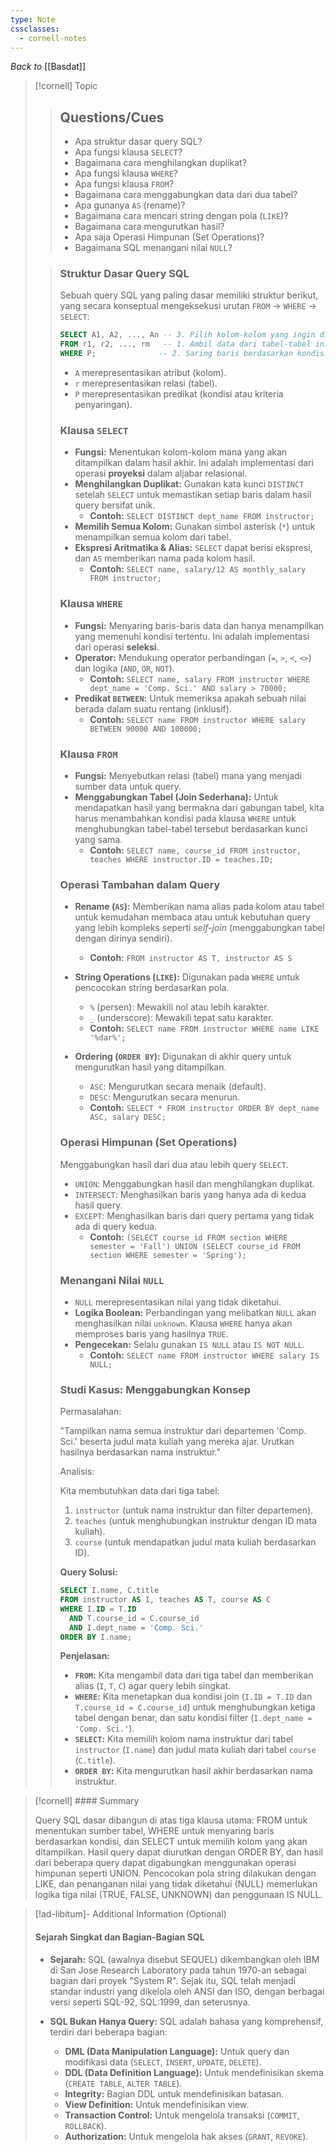 ```yaml
---
type: Note
cssclasses:
  - cornell-notes
---
```

_Back to_ [[Basdat]]

> [!cornell] Topic
> 
> > ## Questions/Cues
> > 
> > - Apa struktur dasar query SQL?
> > - Apa fungsi klausa `SELECT`?
> > - Bagaimana cara menghilangkan duplikat?
> > - Apa fungsi klausa `WHERE`?
> > - Apa fungsi klausa `FROM`?
> > - Bagaimana cara menggabungkan data dari dua tabel?
> > - Apa gunanya `AS` (rename)?
> > - Bagaimana cara mencari string dengan pola (`LIKE`)?
> > - Bagaimana cara mengurutkan hasil?
> > - Apa saja Operasi Himpunan (Set Operations)?
> > - Bagaimana SQL menangani nilai `NULL`?
> 
> > ### Struktur Dasar Query SQL
> > 
> > Sebuah query SQL yang paling dasar memiliki struktur berikut, yang secara konseptual mengeksekusi urutan `FROM` -> `WHERE` -> `SELECT`:
> > 
> > ```sql
> > SELECT A1, A2, ..., An -- 3. Pilih kolom-kolom yang ingin ditampilkan
> > FROM r1, r2, ..., rm   -- 1. Ambil data dari tabel-tabel ini
> > WHERE P;              -- 2. Saring baris berdasarkan kondisi ini
> > ```
> > 
> > - `A` merepresentasikan atribut (kolom).
> > - `r` merepresentasikan relasi (tabel).
> > - `P` merepresentasikan predikat (kondisi atau kriteria penyaringan).
> > 
> > ### Klausa `SELECT`
> > 
> > - **Fungsi:** Menentukan kolom-kolom mana yang akan ditampilkan dalam hasil akhir. Ini adalah implementasi dari operasi **proyeksi** dalam aljabar relasional.
> > - **Menghilangkan Duplikat:** Gunakan kata kunci `DISTINCT` setelah `SELECT` untuk memastikan setiap baris dalam hasil query bersifat unik.
> >     - **Contoh:** `SELECT DISTINCT dept_name FROM instructor;`
> > - **Memilih Semua Kolom:** Gunakan simbol asterisk (`*`) untuk menampilkan semua kolom dari tabel.
> > - **Ekspresi Aritmatika & Alias:** `SELECT` dapat berisi ekspresi, dan `AS` memberikan nama pada kolom hasil.
> >     - **Contoh:** `SELECT name, salary/12 AS monthly_salary FROM instructor;`
> > 
> > ### Klausa `WHERE`
> > 
> > - **Fungsi:** Menyaring baris-baris data dan hanya menampilkan yang memenuhi kondisi tertentu. Ini adalah implementasi dari operasi **seleksi**.
> > - **Operator:** Mendukung operator perbandingan (`=`, `>`, `<`, `<>`) dan logika (`AND`, `OR`, `NOT`).
> >     - **Contoh:** `SELECT name, salary FROM instructor WHERE dept_name = 'Comp. Sci.' AND salary > 70000;`
> > - **Predikat `BETWEEN`:** Untuk memeriksa apakah sebuah nilai berada dalam suatu rentang (inklusif).
> >     - **Contoh:** `SELECT name FROM instructor WHERE salary BETWEEN 90000 AND 100000;`
> > 
> > ### Klausa `FROM`
> > 
> > - **Fungsi:** Menyebutkan relasi (tabel) mana yang menjadi sumber data untuk query.
> > - **Menggabungkan Tabel (Join Sederhana):** Untuk mendapatkan hasil yang bermakna dari gabungan tabel, kita harus menambahkan kondisi pada klausa `WHERE` untuk menghubungkan tabel-tabel tersebut berdasarkan kunci yang sama.
> >     - **Contoh:** `SELECT name, course_id FROM instructor, teaches WHERE instructor.ID = teaches.ID;`
> > 
> > ### Operasi Tambahan dalam Query
> > 
> > - **Rename (`AS`):** Memberikan nama alias pada kolom atau tabel untuk kemudahan membaca atau untuk kebutuhan query yang lebih kompleks seperti _self-join_ (menggabungkan tabel dengan dirinya sendiri).
> >     
> >     - **Contoh:** `FROM instructor AS T, instructor AS S`
> > - **String Operations (`LIKE`):** Digunakan pada `WHERE` untuk pencocokan string berdasarkan pola.
> >     
> >     - `%` (persen): Mewakili nol atau lebih karakter.
> >     - `_` (underscore): Mewakili tepat satu karakter.
> >     - **Contoh:** `SELECT name FROM instructor WHERE name LIKE '%dar%';`
> > - **Ordering (`ORDER BY`):** Digunakan di akhir query untuk mengurutkan hasil yang ditampilkan.
> >     
> >     - `ASC`: Mengurutkan secara menaik (default).
> >     - `DESC`: Mengurutkan secara menurun.
> >     - **Contoh:** `SELECT * FROM instructor ORDER BY dept_name ASC, salary DESC;`
> > 
> > ### Operasi Himpunan (Set Operations)
> > 
> > Menggabungkan hasil dari dua atau lebih query `SELECT`.
> > 
> > - `UNION`: Menggabungkan hasil dan menghilangkan duplikat.
> > - `INTERSECT`: Menghasilkan baris yang hanya ada di kedua hasil query.
> > - `EXCEPT`: Menghasilkan baris dari query pertama yang tidak ada di query kedua.
> >     - **Contoh:** `(SELECT course_id FROM section WHERE semester = 'Fall') UNION (SELECT course_id FROM section WHERE semester = 'Spring');`
> > 
> > ### Menangani Nilai `NULL`
> > 
> > - `NULL` merepresentasikan nilai yang tidak diketahui.
> > - **Logika Boolean:** Perbandingan yang melibatkan `NULL` akan menghasilkan nilai `unknown`. Klausa `WHERE` hanya akan memproses baris yang hasilnya `TRUE`.
> > - **Pengecekan:** Selalu gunakan `IS NULL` atau `IS NOT NULL`.
> >     - **Contoh:** `SELECT name FROM instructor WHERE salary IS NULL;`
> > 
> > ### Studi Kasus: Menggabungkan Konsep
> > 
> > Permasalahan:
> > 
> > "Tampilkan nama semua instruktur dari departemen 'Comp. Sci.' beserta judul mata kuliah yang mereka ajar. Urutkan hasilnya berdasarkan nama instruktur."
> > 
> > Analisis:
> > 
> > Kita membutuhkan data dari tiga tabel:
> > 
> > 1. `instructor` (untuk nama instruktur dan filter departemen).
> > 2. `teaches` (untuk menghubungkan instruktur dengan ID mata kuliah).
> > 3. `course` (untuk mendapatkan judul mata kuliah berdasarkan ID).
> > 
> > **Query Solusi:**
> > 
> > 
> > ```sql
> > SELECT I.name, C.title
> > FROM instructor AS I, teaches AS T, course AS C
> > WHERE I.ID = T.ID 
> >   AND T.course_id = C.course_id
> >   AND I.dept_name = 'Comp. Sci.'
> > ORDER BY I.name;
> > ```
> > 
> > **Penjelasan:**
> > 
> > - **`FROM`:** Kita mengambil data dari tiga tabel dan memberikan alias (`I`, `T`, `C`) agar query lebih singkat.
> > - **`WHERE`:** Kita menetapkan dua kondisi join (`I.ID = T.ID` dan `T.course_id = C.course_id`) untuk menghubungkan ketiga tabel dengan benar, dan satu kondisi filter (`I.dept_name = 'Comp. Sci.'`).
> > - **`SELECT`:** Kita memilih kolom nama instruktur dari tabel `instructor` (`I.name`) dan judul mata kuliah dari tabel `course` (`C.title`).
> > - **`ORDER BY`:** Kita mengurutkan hasil akhir berdasarkan nama instruktur.

> [!cornell] #### Summary
> 
> Query SQL dasar dibangun di atas tiga klausa utama: FROM untuk menentukan sumber tabel, WHERE untuk menyaring baris berdasarkan kondisi, dan SELECT untuk memilih kolom yang akan ditampilkan. Hasil query dapat diurutkan dengan ORDER BY, dan hasil dari beberapa query dapat digabungkan menggunakan operasi himpunan seperti UNION. Pencocokan pola string dilakukan dengan LIKE, dan penanganan nilai yang tidak diketahui (NULL) memerlukan logika tiga nilai (TRUE, FALSE, UNKNOWN) dan penggunaan IS NULL.

> [!ad-libitum]- Additional Information (Optional)
> 
> #### Sejarah Singkat dan Bagian-Bagian SQL
> 
> - **Sejarah:** SQL (awalnya disebut SEQUEL) dikembangkan oleh IBM di San Jose Research Laboratory pada tahun 1970-an sebagai bagian dari proyek "System R". Sejak itu, SQL telah menjadi standar industri yang dikelola oleh ANSI dan ISO, dengan berbagai versi seperti SQL-92, SQL:1999, dan seterusnya.
>     
> - **SQL Bukan Hanya Query:** SQL adalah bahasa yang komprehensif, terdiri dari beberapa bagian:
>     
>     - **DML (Data Manipulation Language):** Untuk query dan modifikasi data (`SELECT`, `INSERT`, `UPDATE`, `DELETE`).
>     - **DDL (Data Definition Language):** Untuk mendefinisikan skema (`CREATE TABLE`, `ALTER TABLE`).
>     - **Integrity:** Bagian DDL untuk mendefinisikan batasan.
>     - **View Definition:** Untuk mendefinisikan view.
>     - **Transaction Control:** Untuk mengelola transaksi (`COMMIT`, `ROLLBACK`).
>     - **Authorization:** Untuk mengelola hak akses (`GRANT`, `REVOKE`).